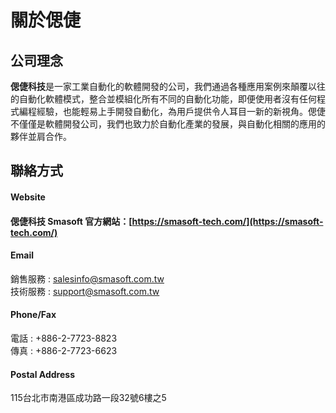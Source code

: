 # 關於偲倢

## **公司理念**

**偲倢科技**是一家工業自動化的軟體開發的公司，我們通過各種應用案例來顛覆以往的自動化軟體模式，整合並模組化所有不同的自動化功能，即便使用者沒有任何程式編程經驗，也能輕易上手開發自動化，為用戶提供令人耳目一新的新視角。偲倢不僅僅是軟體開發公司，我們也致力於自動化產業的發展，與自動化相關的應用的夥伴並肩合作。

## 聯絡方式

#### Website

#### 偲倢科技 Smasoft 官方網站：[https://smasoft-tech.com/](https://smasoft-tech.com/)

#### Email

銷售服務 : salesinfo@smasoft.com.tw  
技術服務 : support@smasoft.com.tw

#### Phone/Fax

電話 : +886-2-7723-8823  
傳真 : +886-2-7723-6623

#### Postal Address

115台北市南港區成功路一段32號6樓之5

